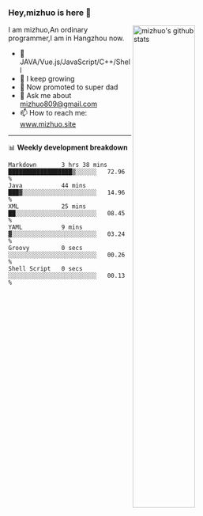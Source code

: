### Hey,mizhuo is here 👋

<img align="right" alt="mizhuo's github stats" width="50%" src="https://github-readme-stats.vercel.app/api?username=mizhuo&theme=tokyonight&show_icons=true">

I am mizhuo,An ordinary programmer,I am in Hangzhou now.

- 🔭 JAVA/Vue.js/JavaScript/C++/Shell
- 🌱 I keep growing
- 🤔 Now promoted to super dad
- 💬 Ask me about mizhuo809@gmail.com
- 📫 How to reach me: www.mizhuo.site

---
📊 **Weekly development breakdown**

<!--START_SECTION:waka-->

```text
Markdown       3 hrs 38 mins   ██████████████████▒░░░░░░   72.96 %
Java           44 mins         ███▓░░░░░░░░░░░░░░░░░░░░░   14.96 %
XML            25 mins         ██░░░░░░░░░░░░░░░░░░░░░░░   08.45 %
YAML           9 mins          ▓░░░░░░░░░░░░░░░░░░░░░░░░   03.24 %
Groovy         0 secs          ░░░░░░░░░░░░░░░░░░░░░░░░░   00.26 %
Shell Script   0 secs          ░░░░░░░░░░░░░░░░░░░░░░░░░   00.13 %
```

<!--END_SECTION:waka-->
